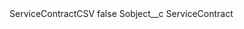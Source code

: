 <?xml version="1.0" encoding="UTF-8"?>
<CustomMetadata xmlns="http://soap.sforce.com/2006/04/metadata" xmlns:xsi="http://www.w3.org/2001/XMLSchema-instance" xmlns:xsd="http://www.w3.org/2001/XMLSchema">
    <label>ServiceContractCSV</label>
    <protected>false</protected>
    <values>
        <field>Sobject__c</field>
        <value xsi:type="xsd:string">ServiceContract</value>
    </values>
</CustomMetadata>
